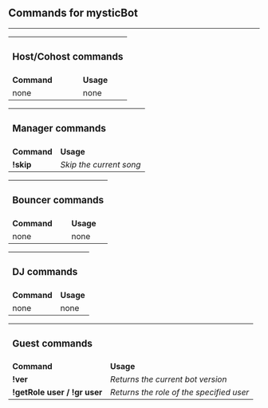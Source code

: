 <h2>Commands for mysticBot</h2>
<hr>
<table>
  <tr>
    <td colspan=2><h3>Host/Cohost commands</h3></td>
  </tr>
  <tr>
    <td><b>Command</b></td>
    <td><b>Usage</b></td>
  </tr>
  <tr>
  <td>none</td>
  <td>none</td>
</table>
<table>
  <tr>
    <td colspan=2><h3>Manager commands</h3></td>
  </tr>
  <tr>
    <td><b>Command</b></td>
    <td><b>Usage</b></td>
  </tr>
  <tr>
  <td><b>!skip</b></td>
  <td><i>Skip the current song</i></td>
</table>
<table>
  <tr>
    <td colspan=2><h3>Bouncer commands</h3></td>
  </tr>
  <tr>
    <td><b>Command</b></td>
    <td><b>Usage</b></td>
  </tr>
  <tr>
  <td>none</td>
  <td>none</td>
</table>
<table>
  <tr>
    <td colspan=2><h3>DJ commands</h3></td>
  </tr>
  <tr>
    <td><b>Command</b></td>
    <td><b>Usage</b></td>
  </tr>
  <tr>
  <td>none</td>
  <td>none</td>
</table>
<table>
  <tr>
    <td colspan=2><h3>Guest commands</h3></td>
  </tr>
  <tr>
    <td><b>Command</b></td>
    <td><b>Usage</b></td>
  </tr>
  <tr>
    <td><b>!ver</b></td>
    <td><i>Returns the current bot version</i></td>
  <tr>
  <tr>
    <td><b>!getRole user / !gr user</b></td>
    <td><i>Returns the role of the specified user</i></td>
  </tr>
</table>
